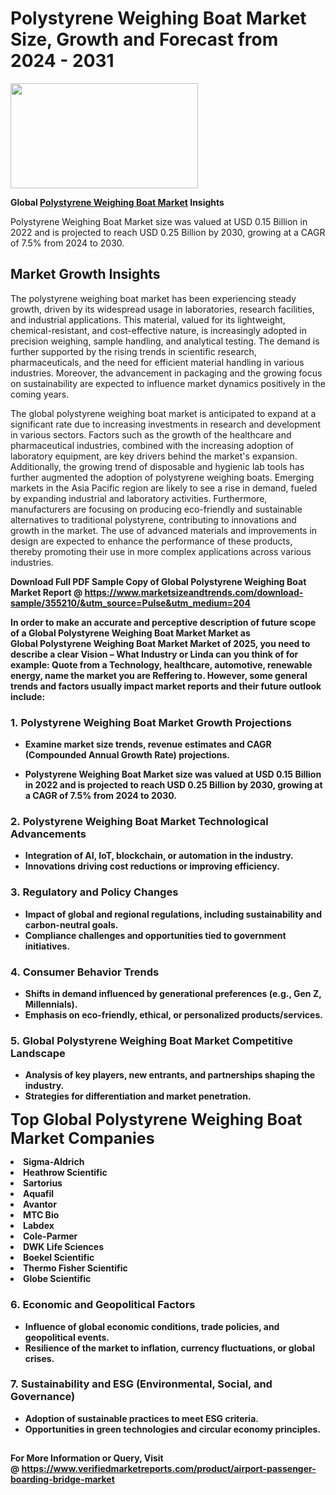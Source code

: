 <H1>Polystyrene Weighing Boat Market Size, Growth and Forecast from 2024 - 2031</H1><img class="aligncenter size-medium wp-image-584254" src="https://thirdeyenews.in/wp-content/uploads/2024/09/Global-Market-Research-300x168.jpeg" alt="" width="300" height="168" /><p><strong>Global&nbsp;<a href="https://www.marketsizeandtrends.com/download-sample/355210/&amp;utm_source=Pulse&amp;utm_medium=204">Polystyrene Weighing Boat Market</a> Insights</strong></p><p>Polystyrene Weighing Boat Market size was valued at USD 0.15 Billion in 2022 and is projected to reach USD 0.25 Billion by 2030, growing at a CAGR of 7.5% from 2024 to 2030.</p><p><h2>Market Growth Insights</h2> <p>The polystyrene weighing boat market has been experiencing steady growth, driven by its widespread usage in laboratories, research facilities, and industrial applications. This material, valued for its lightweight, chemical-resistant, and cost-effective nature, is increasingly adopted in precision weighing, sample handling, and analytical testing. The demand is further supported by the rising trends in scientific research, pharmaceuticals, and the need for efficient material handling in various industries. Moreover, the advancement in packaging and the growing focus on sustainability are expected to influence market dynamics positively in the coming years.</p> <p><strong></strong></p> <p>The global polystyrene weighing boat market is anticipated to expand at a significant rate due to increasing investments in research and development in various sectors. Factors such as the growth of the healthcare and pharmaceutical industries, combined with the increasing adoption of laboratory equipment, are key drivers behind the market's expansion. Additionally, the growing trend of disposable and hygienic lab tools has further augmented the adoption of polystyrene weighing boats. Emerging markets in the Asia Pacific region are likely to see a rise in demand, fueled by expanding industrial and laboratory activities. Furthermore, manufacturers are focusing on producing eco-friendly and sustainable alternatives to traditional polystyrene, contributing to innovations and growth in the market. The use of advanced materials and improvements in design are expected to enhance the performance of these products, thereby promoting their use in more complex applications across various industries.</p> <p><strong></p><p><span class=""><strong>Download Full PDF Sample Copy of Global Polystyrene Weighing Boat Market Report</strong> @ <a href="https://www.marketsizeandtrends.com/download-sample/355210/&amp;utm_source=Pulse&amp;utm_medium=204" target="_blank">https://www.marketsizeandtrends.com/download-sample/355210/&amp;utm_source=Pulse&amp;utm_medium=204</a></span></p><p>In order to make an accurate and perceptive description of future scope of a Global&nbsp;Polystyrene Weighing Boat Market Market as Global&nbsp;Polystyrene Weighing Boat Market Market of 2025, you need to describe a clear Vision &ndash; What Industry or Linda can you think of for example: Quote from a Technology, healthcare, automotive, renewable energy, name the market you are Reffering to. However, some general trends and factors usually impact market reports and their future outlook include:</p><h3>1.&nbsp;<strong>Polystyrene Weighing Boat Market Growth Projections</strong></h3><ul><li>Examine market size trends, revenue estimates and CAGR (Compounded Annual Growth Rate) projections.</li><li><p>Polystyrene Weighing Boat Market size was valued at USD 0.15 Billion in 2022 and is projected to reach USD 0.25 Billion by 2030, growing at a CAGR of 7.5% from 2024 to 2030.</p></li></ul><h3>2.&nbsp;<strong>Polystyrene Weighing Boat Market Technological Advancements</strong></h3><ul><li>Integration of AI, IoT, blockchain, or automation in the industry.</li><li>Innovations driving cost reductions or improving efficiency.</li></ul><h3>3.&nbsp;<strong>Regulatory and Policy Changes</strong></h3><ul><li>Impact of global and regional regulations, including sustainability and carbon-neutral goals.</li><li>Compliance challenges and opportunities tied to government initiatives.</li></ul><h3>4.&nbsp;<strong>Consumer Behavior Trends</strong></h3><ul><li>Shifts in demand influenced by generational preferences (e.g., Gen Z, Millennials).</li><li>Emphasis on eco-friendly, ethical, or personalized products/services.</li></ul><h3>5.&nbsp;<strong>Global Polystyrene Weighing Boat Market Competitive Landscape</strong></h3><ul><li>Analysis of key players, new entrants, and partnerships shaping the industry.</li><li>Strategies for differentiation and market penetration.</li></ul><p data-pm-slice="1 1 []"><span style="color: inherit; font-family: inherit; font-size: 25px;">Top Global Polystyrene Weighing Boat Market Companies</span></p><div class="" data-test-id=""><p><li>Sigma-Aldrich</li><li> Heathrow Scientific</li><li> Sartorius</li><li> Aquafil</li><li> Avantor</li><li> MTC Bio</li><li> Labdex</li><li> Cole-Parmer</li><li> DWK Life Sciences</li><li> Boekel Scientific</li><li> Thermo Fisher Scientific</li><li> Globe Scientific</li></p></div><h3>6.&nbsp;<strong>Economic and Geopolitical Factors</strong></h3><ul><li>Influence of global economic conditions, trade policies, and geopolitical events.</li><li>Resilience of the market to inflation, currency fluctuations, or global crises.</li></ul><h3>7.&nbsp;<strong>Sustainability and ESG (Environmental, Social, and Governance)</strong></h3><ul><li>Adoption of sustainable practices to meet ESG criteria.</li><li>Opportunities in green technologies and circular economy principles.</li></ul><h2><strong style="font-size: 14px;">For More Information or Query, Visit @&nbsp;</strong><a style="background-color: #ffffff; font-size: 14px;" href="https://www.marketsizeandtrends.com/report/polystyrene-weighing-boat-market/" target="_blank">https://www.verifiedmarketreports.com/product/airport-passenger-boarding-bridge-market</a></h2>

